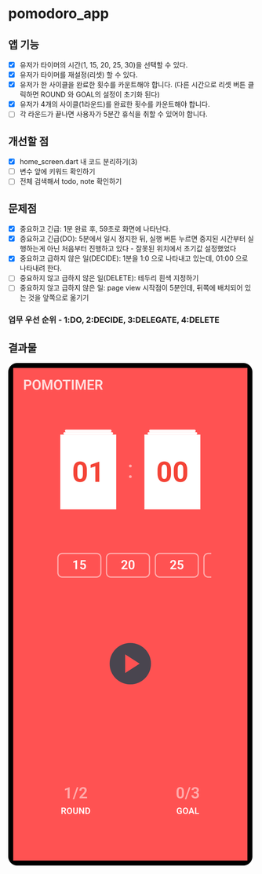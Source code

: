 # pomodoro_app

## 앱 기능
- [x] 유저가 타이머의 시간(1, 15, 20, 25, 30)을 선택할 수 있다.
- [x] 유저가 타이머를 재설정(리셋) 할 수 있다.
- [x] 유저가 한 사이클을 완료한 횟수를 카운트해야 합니다. (다른 시간으로 리셋 버튼 클릭하면 ROUND 와 GOAL의 설정이 초기화 된다)
- [x] 유저가 4개의 사이클(1라운드)를 완료한 횟수를 카운트해야 합니다.
- [ ] 각 라운드가 끝나면 사용자가 5분간 휴식을 취할 수 있어야 합니다.

## 개선할 점
- [x] home_screen.dart 내 코드 분리하기(3)
- [ ] 변수 앞에 키워드 확인하기
- [ ] 전체 검색해서 todo, note 확인하기

## 문제점
- [x] 중요하고 긴급: 1분 완료 후, 59초로 화면에 나타난다.
- [x] 중요하고 긴급(DO): 5분에서 일시 정지한 뒤, 실행 버튼 누르면 중지된 시간부터 실행하는게 아닌 처음부터 진행하고 있다 - 잘못된 위치에서 초기값 설정했었다
- [x] 중요하고 급하지 않은 일(DECIDE): 1분을 1:0 으로 나타내고 있는데, 01:00 으로 나타내려 한다. 
- [ ] 중요하지 않고 급하지 않은 일(DELETE): 테두리 흰색 지정하기
- [ ] 중요하지 않고 급하지 않은 일: page view 시작점이 5분인데, 뒤쪽에 배치되어 있는 것을 앞쪽으로 옮기기

### 업무 우선 순위 - 1:DO, 2:DECIDE, 3:DELEGATE, 4:DELETE


## 결과물
![result.png](assets%2Fimages%2Fresult.png)
